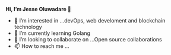 **Hi, I’m Jesse Oluwadare 👋**

- 👀 I’m interested in ...devOps, web develoment and blockchain technology
- 🌱 I’m currently learning Golang
- 💞️ I’m looking to collaborate on ...Open source collaborations
- 📫 How to reach me ...

<!---
jesse-crypted/jesse-crypted is a ✨ special ✨ repository because its `README.md` (this file) appears on your GitHub profile.
You can click the Preview link to take a look at your changes.
--->
